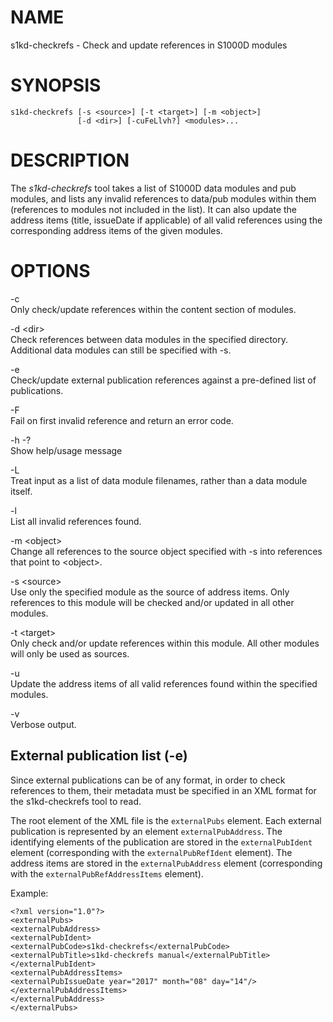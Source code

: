 NAME
====

s1kd-checkrefs - Check and update references in S1000D modules

SYNOPSIS
========

    s1kd-checkrefs [-s <source>] [-t <target>] [-m <object>]
                   [-d <dir>] [-cuFeLlvh?] <modules>...

DESCRIPTION
===========

The *s1kd-checkrefs* tool takes a list of S1000D data modules and pub modules, and lists any invalid references to data/pub modules within them (references to modules not included in the list). It can also update the address items (title, issueDate if applicable) of all valid references using the corresponding address items of the given modules.

OPTIONS
=======

-c  
Only check/update references within the content section of modules.

-d &lt;dir&gt;  
Check references between data modules in the specified directory. Additional data modules can still be specified with -s.

-e  
Check/update external publication references against a pre-defined list of publications.

-F  
Fail on first invalid reference and return an error code.

-h -?  
Show help/usage message

-L  
Treat input as a list of data module filenames, rather than a data module itself.

-l  
List all invalid references found.

-m &lt;object&gt;  
Change all references to the source object specified with -s into references that point to &lt;object&gt;.

-s &lt;source&gt;  
Use only the specified module as the source of address items. Only references to this module will be checked and/or updated in all other modules.

-t &lt;target&gt;  
Only check and/or update references within this module. All other modules will only be used as sources.

-u  
Update the address items of all valid references found within the specified modules.

-v  
Verbose output.

External publication list (-e)
------------------------------

Since external publications can be of any format, in order to check references to them, their metadata must be specified in an XML format for the s1kd-checkrefs tool to read.

The root element of the XML file is the `externalPubs` element. Each external publication is represented by an element `externalPubAddress`. The identifying elements of the publication are stored in the `externalPubIdent` element (corresponding with the `externalPubRefIdent` element). The address items are stored in the `externalPubAddress` element (corresponding with the `externalPubRefAddressItems` element).

Example:

    <?xml version="1.0"?>
    <externalPubs>
    <externalPubAddress>
    <externalPubIdent>
    <externalPubCode>s1kd-checkrefs</externalPubCode>
    <externalPubTitle>s1kd-checkrefs manual</externalPubTitle>
    </externalPubIdent>
    <externalPubAddressItems>
    <externalPubIssueDate year="2017" month="08" day="14"/>
    </externalPubAddressItems>
    </externalPubAddress>
    </externalPubs>
